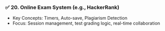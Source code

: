 ### ✅ **20. Online Exam System (e.g., HackerRank)**

* Key Concepts: Timers, Auto-save, Plagiarism Detection
* Focus: Session management, test grading logic, real-time collaboration